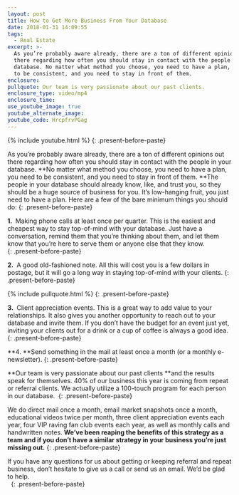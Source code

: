 ```yaml
---
layout: post
title: How to Get More Business From Your Database
date: 2018-01-31 14:09:55
tags:
  - Real Estate
excerpt: >-
  As you’re probably aware already, there are a ton of different opinions out
  there regarding how often you should stay in contact with the people in your
  database. No matter what method you choose, you need to have a plan, you need
  to be consistent, and you need to stay in front of them.
enclosure:
pullquote: Our team is very passionate about our past clients.
enclosure_type: video/mp4
enclosure_time:
use_youtube_image: true
youtube_alternate_image:
youtube_code: HrcpfrvPGag
---
```



{% include youtube.html %}
{: .present-before-paste}

As you’re probably aware already, there are a ton of different opinions out there regarding how often you should stay in contact with the people in your database. **No matter what method you choose, you need to have a plan, you need to be consistent, and you need to stay in front of them.&nbsp;**The people in your database should already know, like, and trust you, so they should be a huge source of business for you. It’s low-hanging fruit, you just need to have a plan. Here are a few of the bare minimum things you should do:
{: .present-before-paste}

**1.&nbsp;** Making phone calls at least once per quarter. This is the easiest and cheapest way to stay top-of-mind with your database. Just have a conversation, remind them that you’re thinking about them, and let them know that you’re here to serve them or anyone else that they know.&nbsp;<br>
{: .present-before-paste}

**2.&nbsp;** A good old-fashioned note. All this will cost you is a few dollars in postage, but it will go a long way in staying top-of-mind with your clients.
{: .present-before-paste}

{% include pullquote.html %}
{: .present-before-paste}

**3.&nbsp;** Client appreciation events. This is a great way to add value to your relationships. It also gives you another opportunity to reach out to your database and invite them. If you don’t have the budget for an event just yet, inviting your clients out for a drink or a cup of coffee is always a good idea.<br>
{: .present-before-paste}

**4.&nbsp;**Send something in the mail at least once a month (or a monthly e-newsletter).
{: .present-before-paste}

**Our team is very passionate about our past clients&nbsp;**and the results speak for themselves. 40% of our business this year is coming from repeat or referral clients. We actually utilize a 100-touch program for each person in our database.&nbsp;
{: .present-before-paste}

We do direct mail once a month, email market snapshots once a month, educational videos twice per month, three client appreciation events each year, four VIP raving fan club events each year, as well as monthly calls and handwritten notes. **We’ve been reaping the benefits of this strategy as a team and if you don’t have a similar strategy in your business you’re just missing out.**
{: .present-before-paste}

If you have any questions for us about getting or keeping referral and repeat business, don’t hesitate to give us a call or send us an email. We’d be glad to help.<br>&nbsp;
{: .present-before-paste}
